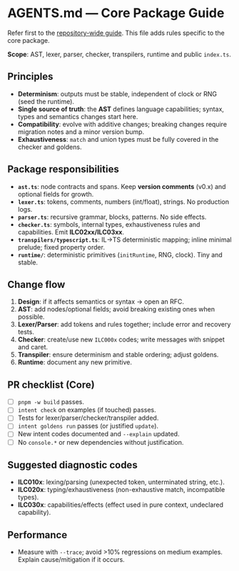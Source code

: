 # AGENTS.md — Core Package Guide

Refer first to the [repository-wide guide](../../AGENTS.md). This file adds rules specific to the core package.

**Scope**: AST, lexer, parser, checker, transpilers, runtime and public `index.ts`.

## Principles

- **Determinism**: outputs must be stable, independent of clock or RNG (seed the runtime).
- **Single source of truth**: the **AST** defines language capabilities; syntax, types and semantics changes start here.
- **Compatibility**: evolve with additive changes; breaking changes require migration notes and a minor version bump.
- **Exhaustiveness**: `match` and union types must be fully covered in the checker and goldens.

## Package responsibilities

- **`ast.ts`**: node contracts and spans. Keep **version comments** (v0.x) and optional fields for growth.
- **`lexer.ts`**: tokens, comments, numbers (int/float), strings. No production logs.
- **`parser.ts`**: recursive grammar, blocks, patterns. No side effects.
- **`checker.ts`**: symbols, internal types, exhaustiveness rules and capabilities. Emit **ILC02xx/ILC03xx**.
- **`transpilers/typescript.ts`**: IL→TS deterministic mapping; inline minimal prelude; fixed property order.
- **`runtime/`**: deterministic primitives (`initRuntime`, RNG, clock). Tiny and stable.

## Change flow

1. **Design**: if it affects semantics or syntax → open an RFC.
2. **AST**: add nodes/optional fields; avoid breaking existing ones when possible.
3. **Lexer/Parser**: add tokens and rules together; include error and recovery tests.
4. **Checker**: create/use new `ILC000x` codes; write messages with snippet and caret.
5. **Transpiler**: ensure determinism and stable ordering; adjust goldens.
6. **Runtime**: document any new primitive.

## PR checklist (Core)

- [ ] `pnpm -w build` passes.
- [ ] `intent check` on examples (if touched) passes.
- [ ] Tests for lexer/parser/checker/transpiler added.
- [ ] `intent goldens run` passes (or justified `update`).
- [ ] New intent codes documented and `--explain` updated.
- [ ] No `console.*` or new dependencies without justification.

## Suggested diagnostic codes

- **ILC010x**: lexing/parsing (unexpected token, unterminated string, etc.).
- **ILC020x**: typing/exhaustiveness (non-exhaustive match, incompatible types).
- **ILC030x**: capabilities/effects (effect used in pure context, undeclared capability).

## Performance

- Measure with `--trace`; avoid >10% regressions on medium examples. Explain cause/mitigation if it occurs.

